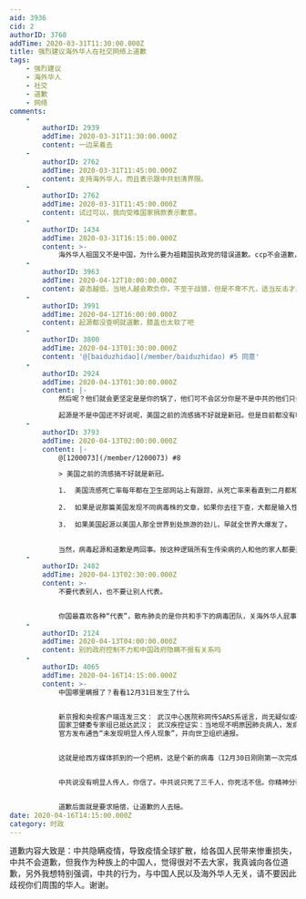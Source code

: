 ```yaml
---
aid: 3936
cid: 2
authorID: 3768
addTime: 2020-03-31T11:30:00.000Z
title: 强烈建议海外华人在社交网络上道歉
tags:
    - 强烈建议
    - 海外华人
    - 社交
    - 道歉
    - 网络
comments:
    -
        authorID: 2939
        addTime: 2020-03-31T11:30:00.000Z
        content: 一边呆着去
    -
        authorID: 2762
        addTime: 2020-03-31T11:45:00.000Z
        content: 支持海外华人，而且表示跟中共划清界限。
    -
        authorID: 2762
        addTime: 2020-03-31T11:45:00.000Z
        content: 试过可以，我向受难国家捐款表示歉意。
    -
        authorID: 1434
        addTime: 2020-03-31T16:15:00.000Z
        content: >-
            海外华人祖国又不是中国，为什么要为祖籍国执政党的错误道歉。ccp不会道歉，跟华人有什么关系，不要总把华人和中国联系在一起，华人虽然带上一个华字，但跟中国没啥关系了。华侨才是中国人。
    -
        authorID: 3963
        addTime: 2020-04-12T10:00:00.000Z
        content: 姿态越低，当地人越会欺负你，不至于战狼，但是不卑不亢，适当反击才是华人不被迫害的保障。 道歉就算了，不如设立个感恩节，纪念因为疫情死的人
    -
        authorID: 3991
        addTime: 2020-04-12T16:00:00.000Z
        content: 起源都没查明就道歉，膝盖也太软了吧
    -
        authorID: 3800
        addTime: 2020-04-13T01:30:00.000Z
        content: '@[baiduzhidao](/member/baiduzhidao) #5 同意'
    -
        authorID: 2924
        addTime: 2020-04-13T01:30:00.000Z
        content: |-
            然后呢？他们就会更坚定是是你的锅了，他们可不会区分你是不是中共的他们只会看你是不是黄皮肤黑眼睛，该杀一样杀，别傻了。

            起源是不是中国还不好说呢，美国之前的流感搞不好就是新冠。但是目前都没有明确。
    -
        authorID: 3793
        addTime: 2020-04-13T02:00:00.000Z
        content: |-
            @[1200073](/member/1200073) #8

            > 美国之前的流感搞不好就是新冠。

            1.  美国流感死亡率每年都在卫生部网站上有跟踪，从死亡率来看直到二月都和往年没有区别。
                
            2.  如果是说那篇美国发现不同病毒株的文章，如果你去往下查，大都是输入性的案例，而且更复杂的毒株恰可证明是输入国。
                
            3.  如果美国起源以美国人那全世界到处旅游的劲儿，早就全世界大爆发了。
                

            当然，病毒起源和道歉是两回事。按这种逻辑所有生传染病的人和他的家人都要道歉了。种族歧视是种族歧视者的错。善待他人、保护自己方是正道。
    -
        authorID: 2482
        addTime: 2020-04-13T02:30:00.000Z
        content: >-
            不要代表别人，也不要让别人代表。


            你国最喜欢各种“代表”，散布肺炎的是你共和手下的病毒团队，关海外华人屁事，海外华人更应该撇清关系，不卑不亢，坚定的维护自己的【私人】利益，这才是一个真正脱脂的人应该做的事情。
    -
        authorID: 2124
        addTime: 2020-04-13T04:00:00.000Z
        content: 别的政府控制不力和中国政府隐瞒不报有关系吗
    -
        authorID: 4065
        addTime: 2020-04-16T14:15:00.000Z
        content: >-
            中国哪里瞒报了？看看12月31日发生了什么


            新京报和央视客户端连发三文： 武汉中心医院称网传SARS系谣言，尚无疑似或确诊患者；（的确不是sars） 武汉发现不明原因肺炎
            国家卫健委专家组已抵达武汉； 武汉疾控证实：当地现不明原因肺炎病人，发病数在统计 （这算瞒报吗？报纸电视都出了新闻）
            官方发布通告“未发现明显人传人现象”，并向世卫组织通报。


            这就是给西方媒体抓到的一个把柄，这是个新的病毒（12月30日刚刚第一次完成基因测序），传播途径是怎么样的完全不知道，这个病毒潜伏时间长，感染后并不一定立即发病，所以当时没有发现明显人传人现象也是有一定理由的，这本是个医学问题，但是西方媒体认为这是诚信问题，对中国进行攻击。


            中共说没有明显人传人，你信了。中共说只死了三千人，你死活不信。你精神分裂吧？


            道歉后面就是要求赔偿，让道歉的人去赔。
date: 2020-04-16T14:15:00.000Z
category: 时政
---
```


道歉内容大致是：中共隐瞒疫情，导致疫情全球扩散，给各国人民带来惨重损失，中共不会道歉，但我作为种族上的中国人，觉得很对不去大家，我真诚向各位道歉，另外我想特别强调，中共的行为，与中国人民以及海外华人无关，请不要因此歧视你们周围的华人。谢谢。
